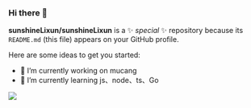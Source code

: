 ### Hi there 👋


**sunshineLixun/sunshineLixun** is a ✨ _special_ ✨ repository because its `README.md` (this file) appears on your GitHub profile.

Here are some ideas to get you started:

- 🔭 I’m currently working on mucang
- 🌱 I’m currently learning js、node、ts、Go

![](https://github-readme-stats.vercel.app/api?username=sunshineLixun&theme=dark)

